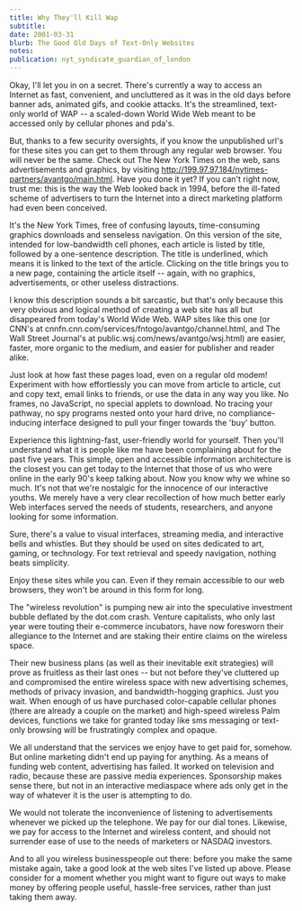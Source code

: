 ```yaml
---
title: Why They'll Kill Wap
subtitle: 
date: 2001-03-31
blurb: The Good Old Days of Text-Only Websites
notes: 
publication: nyt_syndicate_guardian_of_london
---
```



Okay, I'll let you in on a secret. There's currently a way to access an Internet as fast, convenient, and uncluttered as it was in the old days before banner ads, animated gifs, and cookie attacks. It's the streamlined, text-only world of WAP -- a scaled-down World Wide Web meant to be accessed only by cellular phones and pda's.

But, thanks to a few security oversights, if you know the unpublished url's for these sites you can get to them through any regular web browser. You will never be the same. Check out The New York Times on the web, sans advertisements and graphics, by visiting http://199.97.97.184/nytimes-partners/avantgo/main.html. Have you done it yet? If you can't right now, trust me: this is the way the Web looked back in 1994, before the ill-fated scheme of advertisers to turn the Internet into a direct marketing platform had even been conceived.

It's the New York Times, free of confusing layouts, time-consuming graphics downloads and senseless navigation. On this version of the site, intended for low-bandwidth cell phones, each article is listed by title, followed by a one-sentence description. The title is underlined, which means it is linked to the text of the article. Clicking on the title brings you to a new page, containing the article itself -- again, with no graphics, advertisements, or other useless distractions.

I know this description sounds a bit sarcastic, but that's only because this very obvious and logical method of creating a web site has all but disappeared from today's World Wide Web. WAP sites like this one (or CNN's at cnnfn.cnn.com/services/fntogo/avantgo/channel.html, and The Wall Street Journal's at public.wsj.com/news/avantgo/wsj.html) are easier, faster, more organic to the medium, and easier for publisher and reader alike.

Just look at how fast these pages load, even on a regular old modem! Experiment with how effortlessly you can move from article to article, cut and copy text, email links to friends, or use the data in any way you like. No frames, no JavaScript, no special applets to download. No tracing your pathway, no spy programs nested onto your hard drive, no compliance-inducing interface designed to pull your finger towards the 'buy' button.

Experience this lightning-fast, user-friendly world for yourself. Then you'll understand what it is people like me have been complaining about for the past five years. This simple, open and accessible information architecture is the closest you can get today to the Internet that those of us who were online in the early 90's keep talking about. Now you know why we whine so much. It's not that we're nostalgic for the innocence of our interactive youths. We merely have a very clear recollection of how much better early Web interfaces served the needs of students, researchers, and anyone looking for some information.

Sure, there's a value to visual interfaces, streaming media, and interactive bells and whistles. But they should be used on sites dedicated to art, gaming, or technology. For text retrieval and speedy navigation, nothing beats simplicity.

Enjoy these sites while you can. Even if they remain accessible to our web browsers, they won't be around in this form for long.

The "wireless revolution" is pumping new air into the speculative investment bubble deflated by the dot.com crash. Venture capitalists, who only last year were touting their e-commerce incubators, have now foresworn their allegiance to the Internet and are staking their entire claims on the wireless space.

Their new business plans (as well as their inevitable exit strategies) will prove as fruitless as their last ones -- but not before they've cluttered up and compromised the entire wireless space with new advertising schemes, methods of privacy invasion, and bandwidth-hogging graphics. Just you wait. When enough of us have purchased color-capable cellular phones (there are already a couple on the market) and high-speed wireless Palm devices, functions we take for granted today like sms messaging or text-only browsing will be frustratingly complex and opaque.

We all understand that the services we enjoy have to get paid for, somehow. But online marketing didn't end up paying for anything. As a means of funding web content, advertising has failed. It worked on television and radio, because these are passive media experiences. Sponsorship makes sense there, but not in an interactive mediaspace where ads only get in the way of whatever it is the user is attempting to do.

We would not tolerate the inconvenience of listening to advertisements whenever we picked up the telephone. We pay for our dial tones. Likewise, we pay for access to the Internet and wireless content, and should not surrender ease of use to the needs of marketers or NASDAQ investors.

And to all you wireless businesspeople out there: before you make the same mistake again, take a good look at the web sites I've listed up above. Please consider for a moment whether you might want to figure out ways to make money by offering people useful, hassle-free services, rather than just taking them away.

